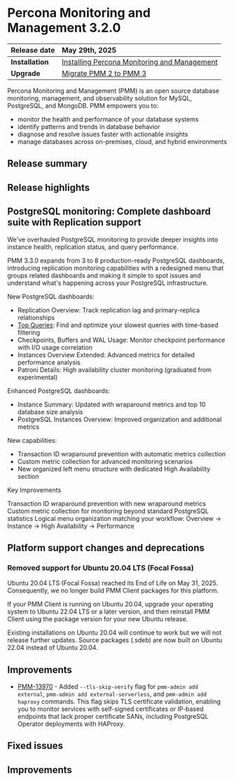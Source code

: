 # Percona Monitoring and Management 3.2.0 

| **Release date** | May 29th, 2025                                                                                  |
| ----------------- | :---------------------------------------------------------------------------------------------- |
| **Installation** | [Installing Percona Monitoring and Management](../quickstart/quickstart.md) |
| **Upgrade**| [Migrate PMM 2 to PMM 3](../pmm-upgrade/migrating_from_pmm_2.md) |

Percona Monitoring and Management (PMM) is an open source database monitoring, management, and observability solution for MySQL, PostgreSQL, and MongoDB. PMM empowers you to: 

- monitor the health and performance of your database systems
- identify patterns and trends in database behavior
- diagnose and resolve issues faster with actionable insights
- manage databases across on-premises, cloud, and hybrid environments

## Release summary

## Release highlights

## PostgreSQL monitoring: Complete dashboard suite with Replication support
We've overhauled PostgreSQL monitoring to provide deeper insights into instance health, replication status, and query performance. 

PMM 3.3.0 expands from 3 to 8 production-ready  PostgreSQL dashboards, introducing replication monitoring capabilities with a redesigned menu that groups related dashboards and making it simple to spot issues and understand what's happening across your PostgreSQL infrastructure. 

New PostgreSQL dashboards:

-  Replication Overview: Track replication lag and primary-replica relationships
-  [Top Queries](../): Find and optimize your slowest queries with time-based filtering
-  Checkpoints, Buffers and WAL Usage: Monitor checkpoint performance with I/O usage correlation
-  Instances Overview Extended: Advanced metrics for detailed performance analysis
-  Patroni Details: High availability cluster monitoring (graduated from experimental)

Enhanced PostgreSQL dashboards:

- Instance Summary: Updated with wraparound metrics and top 10 database size analysis
- PostgreSQL Instances Overview: Improved organization and additional metrics

New capabilities:

- Transaction ID wraparound prevention with automatic metrics collection
- Custom metric collection for advanced monitoring scenarios
- New organized left menu structure with dedicated High Availability section




Key Improvements

Transaction ID wraparound prevention with new wraparound metrics
Custom metric collection for monitoring beyond standard PostgreSQL statistics
Logical menu organization matching your workflow: Overview → Instance → High Availability → Performance

## Platform support changes and deprecations

### Removed support for Ubuntu 20.04 LTS (Focal Fossa) 

Ubuntu 20.04 LTS (Focal Fossa) reached its End of Life on May 31, 2025. Consequently, we no longer build PMM Client packages for this platform. 

If your PMM Client is running on Ubuntu 20.04, upgrade your operating system to Ubuntu 22.04 LTS or a later version, and then reinstall PMM Client using the package version for your new Ubuntu release. 

Existing installations on Ubuntu 20.04 will continue to work but we will not release further updates. Source packages (.sdeb) are now built on Ubuntu 22.04 instead of Ubuntu 20.04. 

## Improvements

- [PMM-13970](https://perconadev.atlassian.net/browse/PMM-13970) - Added `--tls-skip-verify` flag for `pmm-admin add external`, `pmm-admin add external-serverless`, and `pmm-admin add haproxy` commands. This flag skips TLS certificate validation, enabling you to monitor services with self-signed certificates or IP-based endpoints that lack proper certificate SANs, including PostgreSQL Operator deployments with HAProxy.





## Fixed issues



## Improvements

